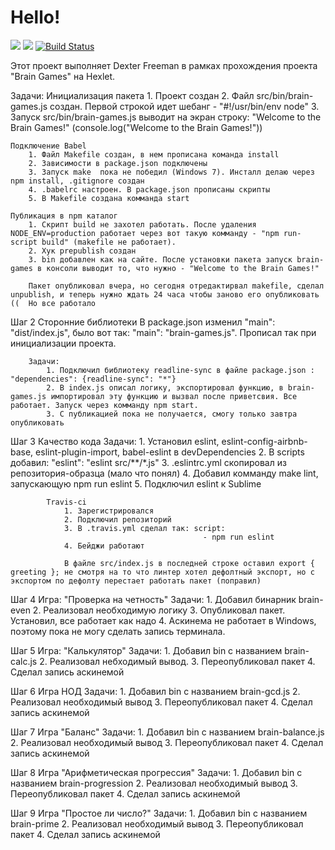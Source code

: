 # Hello!

<a href="https://codeclimate.com/github/codeclimate/codeclimate/maintainability"><img src="https://api.codeclimate.com/v1/badges/a99a88d28ad37a79dbf6/maintainability" /></a>
<a href="https://codeclimate.com/github/codeclimate/codeclimate/test_coverage"><img src="https://api.codeclimate.com/v1/badges/a99a88d28ad37a79dbf6/test_coverage" /></a>
[![Build Status](https://travis-ci.org/Dexter-Freeman/project-lvl1-s224.svg?branch=master)](https://travis-ci.org/Dexter-Freeman/project-lvl1-s224)


Этот проект выполняет Dexter Freeman в рамках прохождения проекта "Brain Games" на Hexlet.

Задачи:
	Инициализация пакета
		1. Проект создан
		2. Файл src/bin/brain-games.js создан. Первой строкой идет шебанг - "#!/usr/bin/env node"
		3. Запуск src/bin/brain-games.js выводит на экран строку: "Welcome to the Brain Games!" (console.log("Welcome to the Brain Games!"))

	Подключение Babel
		1. Файл Makefile создан, в нем прописана команда install
		2. Зависимости в package.json подключены
		3. Запуск make  пока не победил (Windows 7). Инсталл делаю через npm install, .gitignore создан
		4. .babelrc настроен. В package.json прописаны скрипты
		5. В Makefile создана комманда start

	Публикация в npm каталог
		1. Скрипт build не захотел работать. После удаления NODE_ENV=production работает через вот такую комманду - "npm run-script build" (makefile не работает).
		2. Хук prepublish создан
		3. bin добавлен как на сайте. После установки пакета запуск brain-games в консоли выводит то, что нужно - "Welcome to the Brain Games!"

		Пакет опубликовал вчера, но сегодня отредактирвал makefile, сделал unpublish, и теперь нужно ждать 24 часа чтобы заново его опубликовать ((  Но все работало

Шаг 2
	Сторонние библиотеки
		В package.json изменил "main": "dist/index.js",  было вот так: "main": "brain-games.js". Прописал так при инициализации проекта.

		Задачи:
			1. Подключил библиотеку readline-sync в файле package.json : "dependencies": {readline-sync": "*"}
			2. В index.js описал логику, экспортировал функцию, в brain-games.js импортировал эту функцию и вызвал после приветсвия. Все работает. Запуск через комманду npm start.
			3. С публикацией пока не получается, смогу только завтра опубликовать

Шаг 3
	Качество кода
		Задачи:
			1. Установил eslint, eslint-config-airbnb-base, eslint-plugin-import, babel-eslint в devDependencies
			2. В scripts добавил: "eslint": "eslint src/**/*.js"
			3. .eslintrc.yml скопировал из репозитория-образца (мало что понял)
			4. Добавил комманду make lint, запускающую npm run eslint
			5. Подключил eslint к Sublime

			Travis-ci
				1. Зарегистрировался
				2. Подключил репозиторий
				3. В .travis.yml сделал так: script:
                                               - npm run eslint
                4. Бейджи работают

                В файле src/index.js в последней строке оставил export { greeting }; не смотря на то что линтер хотел дефолтный экспорт, но с экспортом по дефолту перестает работать пакет (поправил)

Шаг 4
	Игра: "Проверка на четность"
		Задачи:
			1. Добавил бинарник brain-even
			2. Реализовал необходимую логику
			3. Опубликовал пакет. Установил, все работает как надо
			4. Аскинема не работает в Windows, поэтому пока не могу сделать запись терминала.

Шаг 5
	Игра: "Калькулятор"
		Задачи:
			1. Добавил bin с названием brain-calc.js
			2. Реализовал небходимый вывод.
			3. Переопубликовал пакет
			4. Сделал запись аскинемой

Шаг 6
	Игра НОД
		Задачи:
			1. Добавил bin с названием brain-gcd.js
			2. Реализовал необходимый вывод
			3. Переопубликовал пакет
			4. Сделал запись аскинемой

Шаг 7
	Игра "Баланс"
		Задачи:
			1. Добавил bin с названием brain-balance.js
			2. Реализовал необходимый вывод
			3. Переопубликовал пакет
			4. Сделал запись аскинемой

Шаг 8
	Игра "Арифметическая прогрессия"
		Задачи:
			1. Добавил bin с названием brain-progression
			2. Реализовал необходимый вывод
			3. Переопубликовал пакет
			4. Сделал запись аскинемой

Шаг 9
	Игра "Простое ли число?"
		Задачи:
			1. Добавил bin с названием brain-prime
			2. Реализовал необходимый вывод
			3. Переопубликовал пакет
			4. Сделал запись аскинемой